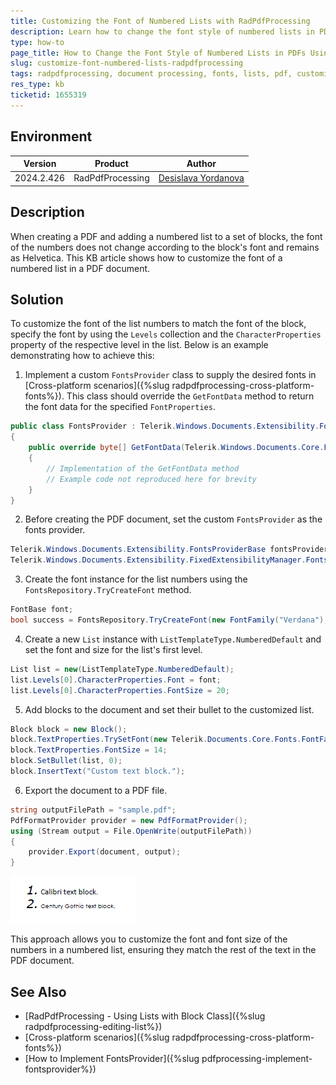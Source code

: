 ```yaml
---
title: Customizing the Font of Numbered Lists with RadPdfProcessing
description: Learn how to change the font style of numbered lists in PDF documents using RadPdfProcessing.
type: how-to
page_title: How to Change the Font Style of Numbered Lists in PDFs Using RadPdfProcessing
slug: customize-font-numbered-lists-radpdfprocessing
tags: radpdfprocessing, document processing, fonts, lists, pdf, customization
res_type: kb
ticketid: 1655319
---
```


## Environment

| Version | Product | Author | 
| --- | --- | ---- | 
| 2024.2.426| RadPdfProcessing |[Desislava Yordanova](https://www.telerik.com/blogs/author/desislava-yordanova)| 

## Description

When creating a PDF and adding a numbered list to a set of blocks, the font of the numbers does not change according to the block's font and remains as Helvetica. This KB article shows how to customize the font of a numbered list in a PDF document.

## Solution

To customize the font of the list numbers to match the font of the block, specify the font by using the `Levels` collection and the `CharacterProperties` property of the respective level in the list. Below is an example demonstrating how to achieve this:

1. Implement a custom `FontsProvider` class to supply the desired fonts in [Cross-platform scenarios]({%slug radpdfprocessing-cross-platform-fonts%}). This class should override the `GetFontData` method to return the font data for the specified `FontProperties`.

```csharp
public class FontsProvider : Telerik.Windows.Documents.Extensibility.FontsProviderBase
{
    public override byte[] GetFontData(Telerik.Windows.Documents.Core.Fonts.FontProperties fontProperties)
    {
        // Implementation of the GetFontData method
        // Example code not reproduced here for brevity
    }
}
```

2. Before creating the PDF document, set the custom `FontsProvider` as the fonts provider.

```csharp
Telerik.Windows.Documents.Extensibility.FontsProviderBase fontsProvider = new FontsProvider();
Telerik.Windows.Documents.Extensibility.FixedExtensibilityManager.FontsProvider = fontsProvider;
```

3. Create the font instance for the list numbers using the `FontsRepository.TryCreateFont` method.

```csharp
FontBase font;
bool success = FontsRepository.TryCreateFont(new FontFamily("Verdana"), FontStyles.Italic, FontWeights.Normal, out font);
```

4. Create a new `List` instance with `ListTemplateType.NumberedDefault` and set the font and size for the list's first level.

```csharp
List list = new(ListTemplateType.NumberedDefault);
list.Levels[0].CharacterProperties.Font = font;
list.Levels[0].CharacterProperties.FontSize = 20;
```

5. Add blocks to the document and set their bullet to the customized list.

```csharp
Block block = new Block();
block.TextProperties.TrySetFont(new Telerik.Documents.Core.Fonts.FontFamily("Calibri"));
block.TextProperties.FontSize = 14;
block.SetBullet(list, 0);
block.InsertText("Custom text block.");
```

6. Export the document to a PDF file.

```csharp
string outputFilePath = "sample.pdf";
PdfFormatProvider provider = new PdfFormatProvider();
using (Stream output = File.OpenWrite(outputFilePath))
{
    provider.Export(document, output);
}
```

![List Number's Font](images/pdf-list-number-font.png)

This approach allows you to customize the font and font size of the numbers in a numbered list, ensuring they match the rest of the text in the PDF document.

## See Also

- [RadPdfProcessing - Using Lists with Block Class]({%slug radpdfprocessing-editing-list%})
- [Cross-platform scenarios]({%slug radpdfprocessing-cross-platform-fonts%})
- [How to Implement FontsProvider]({%slug pdfprocessing-implement-fontsprovider%})
